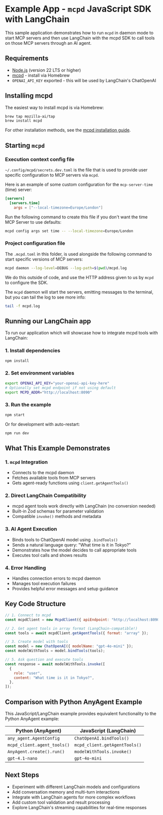 # Example App - `mcpd` JavaScript SDK with LangChain

This sample application demonstrates how to run `mcpd` in daemon mode to start MCP servers and then use LangChain with the mcpd SDK to call tools on those MCP servers through an AI agent.

## Requirements

- [Node.js](https://nodejs.org/) (version 22 LTS or higher)
- [mcpd](https://mozilla-ai.github.io/mcpd/installation/) - install via Homebrew
- `OPENAI_API_KEY` exported - this will be used by LangChain's ChatOpenAI

## Installing mcpd

The easiest way to install mcpd is via Homebrew:

```bash
brew tap mozilla-ai/tap
brew install mcpd
```

For other installation methods, see the [mcpd installation guide](https://mozilla-ai.github.io/mcpd/installation/).

## Starting `mcpd`

### Execution context config file

`~/.config/mcpd/secrets.dev.toml` is the file that is used to provide user specific configuration to MCP servers via `mcpd`.

Here is an example of some custom configuration for the `mcp-server-time` (time) server:

```toml
[servers]
  [servers.time]
    args = ["--local-timezone=Europe/London"]
```

Run the following command to create this file if you don't want the time MCP Server to use defaults:

```bash
mcpd config args set time -- --local-timezone=Europe/London
```

### Project configuration file

The `.mcpd.toml` in this folder, is used alongside the following command to start specific versions of MCP servers:

```bash
mcpd daemon --log-level=DEBUG --log-path=$(pwd)/mcpd.log
```

We do this outside of code, and use the HTTP address given to us by `mcpd` to configure the SDK.

The `mcpd` daemon will start the servers, emitting messages to the terminal, but you can tail the log to see more info:

```bash
tail -f mcpd.log
```

## Running our LangChain app

To run our application which will showcase how to integrate mcpd tools with LangChain:

### 1. Install dependencies

```bash
npm install
```

### 2. Set environment variables

```bash
export OPENAI_API_KEY="your-openai-api-key-here"
# Optionally set mcpd endpoint if not using default
export MCPD_ADDR="http://localhost:8090"
```

### 3. Run the example

```bash
npm start
```

Or for development with auto-restart:

```bash
npm run dev
```

## What This Example Demonstrates

### 1. `mcpd` Integration

- Connects to the mcpd daemon
- Fetches available tools from MCP servers
- Gets agent-ready functions using `client.getAgentTools()`

### 2. Direct LangChain Compatibility

- mcpd agent tools work directly with LangChain (no conversion needed)
- Built-in Zod schemas for parameter validation
- Compatible `invoke()` methods and metadata

### 3. AI Agent Execution

- Binds tools to ChatOpenAI model using `.bindTools()`
- Sends a natural language query: "What time is it in Tokyo?"
- Demonstrates how the model decides to call appropriate tools
- Executes tool calls and shows results

### 4. Error Handling

- Handles connection errors to mcpd daemon
- Manages tool execution failures
- Provides helpful error messages and setup guidance

## Key Code Structure

```javascript
// 1. Connect to mcpd
const mcpdClient = new McpdClient({ apiEndpoint: "http://localhost:8090" });

// 2. Get agent tools in array format (LangChain-compatible!)
const tools = await mcpdClient.getAgentTools({ format: "array" });

// 3. Create model with tools
const model = new ChatOpenAI({ modelName: "gpt-4o-mini" });
const modelWithTools = model.bindTools(tools);

// 5. Ask question and execute tools
const response = await modelWithTools.invoke([
  {
    role: "user",
    content: "What time is it in Tokyo?",
  },
]);
```

## Comparison with Python AnyAgent Example

This JavaScript/LangChain example provides equivalent functionality to the Python AnyAgent example:

| Python (AnyAgent)           | JavaScript (LangChain)        |
| --------------------------- | ----------------------------- |
| `any_agent.AgentConfig`     | `ChatOpenAI.bindTools()`      |
| `mcpd_client.agent_tools()` | `mcpd_client.getAgentTools()` |
| `AnyAgent.create().run()`   | `modelWithTools.invoke()`     |
| `gpt-4.1-nano`              | `gpt-4o-mini`                 |

## Next Steps

- Experiment with different LangChain models and configurations
- Add conversation memory and multi-turn interactions
- Integrate with LangChain agents for more complex workflows
- Add custom tool validation and result processing
- Explore LangChain's streaming capabilities for real-time responses
